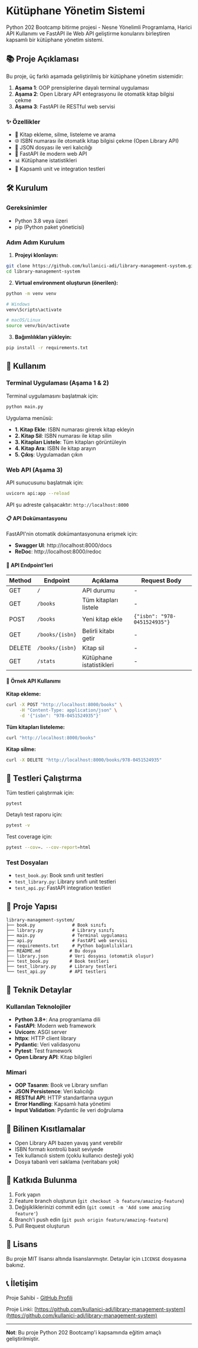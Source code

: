 # Kütüphane Yönetim Sistemi

Python 202 Bootcamp bitirme projesi - Nesne Yönelimli Programlama, Harici API Kullanımı ve FastAPI ile Web API geliştirme konularını birleştiren kapsamlı bir kütüphane yönetim sistemi.

## 📚 Proje Açıklaması

Bu proje, üç farklı aşamada geliştirilmiş bir kütüphane yönetim sistemidir:

1. **Aşama 1**: OOP prensiplerine dayalı terminal uygulaması
2. **Aşama 2**: Open Library API entegrasyonu ile otomatik kitap bilgisi çekme
3. **Aşama 3**: FastAPI ile RESTful web servisi

### ✨ Özellikler

- 📖 Kitap ekleme, silme, listeleme ve arama
- 🌐 ISBN numarası ile otomatik kitap bilgisi çekme (Open Library API)
- 💾 JSON dosyası ile veri kalıcılığı
- 🚀 FastAPI ile modern web API
- 📊 Kütüphane istatistikleri
- 🧪 Kapsamlı unit ve integration testleri

## 🛠️ Kurulum

### Gereksinimler

- Python 3.8 veya üzeri
- pip (Python paket yöneticisi)

### Adım Adım Kurulum

1. **Projeyi klonlayın:**
```bash
git clone https://github.com/kullanici-adi/library-management-system.git
cd library-management-system
```

2. **Virtual environment oluşturun (önerilen):**
```bash
python -m venv venv

# Windows
venv\Scripts\activate

# macOS/Linux
source venv/bin/activate
```

3. **Bağımlılıkları yükleyin:**
```bash
pip install -r requirements.txt
```

## 🚀 Kullanım

### Terminal Uygulaması (Aşama 1 & 2)

Terminal uygulamasını başlatmak için:

```bash
python main.py
```

Uygulama menüsü:
- **1. Kitap Ekle**: ISBN numarası girerek kitap ekleyin
- **2. Kitap Sil**: ISBN numarası ile kitap silin
- **3. Kitapları Listele**: Tüm kitapları görüntüleyin
- **4. Kitap Ara**: ISBN ile kitap arayın
- **5. Çıkış**: Uygulamadan çıkın

### Web API (Aşama 3)

API sunucusunu başlatmak için:

```bash
uvicorn api:app --reload
```

API şu adreste çalışacaktır: `http://localhost:8000`

#### 📋 API Dokümantasyonu

FastAPI'nin otomatik dokümantasyonuna erişmek için:
- **Swagger UI**: http://localhost:8000/docs
- **ReDoc**: http://localhost:8000/redoc

#### 🔗 API Endpoint'leri

| Method | Endpoint | Açıklama | Request Body |
|--------|----------|----------|--------------|
| GET | `/` | API durumu | - |
| GET | `/books` | Tüm kitapları listele | - |
| POST | `/books` | Yeni kitap ekle | `{"isbn": "978-0451524935"}` |
| GET | `/books/{isbn}` | Belirli kitabı getir | - |
| DELETE | `/books/{isbn}` | Kitap sil | - |
| GET | `/stats` | Kütüphane istatistikleri | - |

#### 📝 Örnek API Kullanımı

**Kitap ekleme:**
```bash
curl -X POST "http://localhost:8000/books" \
     -H "Content-Type: application/json" \
     -d '{"isbn": "978-0451524935"}'
```

**Tüm kitapları listeleme:**
```bash
curl "http://localhost:8000/books"
```

**Kitap silme:**
```bash
curl -X DELETE "http://localhost:8000/books/978-0451524935"
```

## 🧪 Testleri Çalıştırma

Tüm testleri çalıştırmak için:

```bash
pytest
```

Detaylı test raporu için:

```bash
pytest -v
```

Test coverage için:

```bash
pytest --cov=. --cov-report=html
```

### Test Dosyaları

- `test_book.py`: Book sınıfı unit testleri
- `test_library.py`: Library sınıfı unit testleri  
- `test_api.py`: FastAPI integration testleri

## 📁 Proje Yapısı

```
library-management-system/
├── book.py              # Book sınıfı
├── library.py           # Library sınıfı
├── main.py              # Terminal uygulaması
├── api.py               # FastAPI web servisi
├── requirements.txt     # Python bağımlılıkları
├── README.md           # Bu dosya
├── library.json        # Veri dosyası (otomatik oluşur)
├── test_book.py        # Book testleri
├── test_library.py     # Library testleri
└── test_api.py         # API testleri
```

## 🔧 Teknik Detaylar

### Kullanılan Teknolojiler

- **Python 3.8+**: Ana programlama dili
- **FastAPI**: Modern web framework
- **Uvicorn**: ASGI server
- **httpx**: HTTP client library
- **Pydantic**: Veri validasyonu
- **Pytest**: Test framework
- **Open Library API**: Kitap bilgileri

### Mimari

- **OOP Tasarım**: Book ve Library sınıfları
- **JSON Persistence**: Veri kalıcılığı
- **RESTful API**: HTTP standartlarına uygun
- **Error Handling**: Kapsamlı hata yönetimi
- **Input Validation**: Pydantic ile veri doğrulama

## 🚧 Bilinen Kısıtlamalar

- Open Library API bazen yavaş yanıt verebilir
- ISBN formatı kontrolü basit seviyede
- Tek kullanıcılı sistem (çoklu kullanıcı desteği yok)
- Dosya tabanlı veri saklama (veritabanı yok)

## 🤝 Katkıda Bulunma

1. Fork yapın
2. Feature branch oluşturun (`git checkout -b feature/amazing-feature`)
3. Değişikliklerinizi commit edin (`git commit -m 'Add some amazing feature'`)
4. Branch'i push edin (`git push origin feature/amazing-feature`)
5. Pull Request oluşturun

## 📄 Lisans

Bu proje MIT lisansı altında lisanslanmıştır. Detaylar için `LICENSE` dosyasına bakınız.

## 📞 İletişim

Proje Sahibi - [GitHub Profili](https://github.com/kullanici-adi)

Proje Linki: [https://github.com/kullanici-adi/library-management-system](https://github.com/kullanici-adi/library-management-system)

---

**Not**: Bu proje Python 202 Bootcamp'i kapsamında eğitim amaçlı geliştirilmiştir.